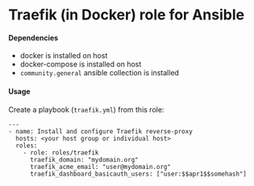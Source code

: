 Traefik (in Docker) role for Ansible
====

#### Dependencies

- docker is installed on host
- docker-compose is installed on host
- `community.general` ansible collection is installed

#### Usage

Create a playbook (`traefik.yml`) from this role:

```
---
- name: Install and configure Traefik reverse-proxy
  hosts: <your host group or individual host>
  roles:
    - role: roles/traefik
      traefik_domain: "mydomain.org"
      traefik_acme_email: "user@mydomain.org"
      traefik_dashboard_basicauth_users: ["user:$$apr1$$somehash"]
```
